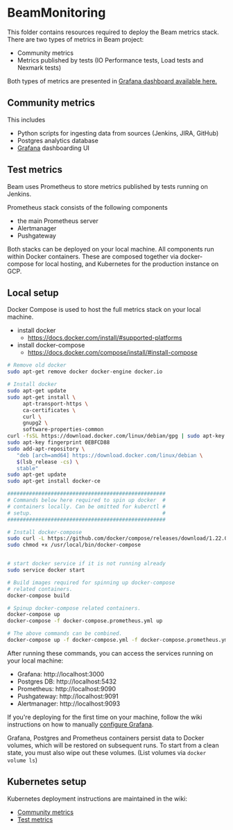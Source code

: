 <!--
    Licensed to the Apache Software Foundation (ASF) under one
    or more contributor license agreements.  See the NOTICE file
    distributed with this work for additional information
    regarding copyright ownership.  The ASF licenses this file
    to you under the Apache License, Version 2.0 (the
    "License"); you may not use this file except in compliance
    with the License.  You may obtain a copy of the License at

      http://www.apache.org/licenses/LICENSE-2.0

    Unless required by applicable law or agreed to in writing,
    software distributed under the License is distributed on an
    "AS IS" BASIS, WITHOUT WARRANTIES OR CONDITIONS OF ANY
    KIND, either express or implied.  See the License for the
    specific language governing permissions and limitations
    under the License.
-->
# BeamMonitoring
This folder contains resources required to deploy the Beam metrics stack.
There are two types of metrics in Beam project:
* Community metrics
* Metrics published by tests (IO Performance tests, Load tests and Nexmark tests) 

Both types of metrics are presented in [Grafana dashboard available here.](https://s.apache.org/beam-community-metrics)

## Community metrics

This includes
* Python scripts for ingesting data from sources (Jenkins, JIRA,
  GitHub)
* Postgres analytics database
* [Grafana](https://grafana.com) dashboarding UI

## Test metrics
Beam uses Prometheus to store metrics published by tests running on Jenkins.

Prometheus stack consists of the following components
* the main Prometheus server
* Alertmanager
* Pushgateway

Both stacks can be deployed on your local machine.
All components run within Docker containers. These are composed together via
docker-compose for local hosting, and Kubernetes for the production instance on
GCP.

## Local setup

Docker Compose is used to host the full metrics stack on your local machine.

* install docker
    * https://docs.docker.com/install/#supported-platforms
* install docker-compose
    * https://docs.docker.com/compose/install/#install-compose

```sh
# Remove old docker
sudo apt-get remove docker docker-engine docker.io

# Install docker
sudo apt-get update
sudo apt-get install \
     apt-transport-https \
     ca-certificates \
     curl \
     gnupg2 \
     software-properties-common
curl -fsSL https://download.docker.com/linux/debian/gpg | sudo apt-key add -
sudo apt-key fingerprint 0EBFCD88
sudo add-apt-repository \
   "deb [arch=amd64] https://download.docker.com/linux/debian \
   $(lsb_release -cs) \
   stable"
sudo apt-get update
sudo apt-get install docker-ce

###################################################
# Commands below here required to spin up docker  #
# containers locally. Can be omitted for kuberctl #
# setup.                                          #
###################################################

# Install docker-compose
sudo curl -L https://github.com/docker/compose/releases/download/1.22.0/docker-compose-$(uname -s)-$(uname -m) -o /usr/local/bin/docker-compose
sudo chmod +x /usr/local/bin/docker-compose


# start docker service if it is not running already
sudo service docker start

# Build images required for spinning up docker-compose
# related containers.
docker-compose build

# Spinup docker-compose related containers.
docker-compose up
docker-compose -f docker-compose.prometheus.yml up

# The above commands can be combined.
docker-compose up -f docker-compose.yml -f docker-compose.prometheus.yml up
```

After running these commands, you can access the services running on your local
machine:

* Grafana: http://localhost:3000
* Postgres DB: http://localhost:5432
* Prometheus: http://localhost:9090
* Pushgateway: http://localhost:9091
* Alertmanager: http://localhost:9093

If you're deploying for the first time on your machine, follow the wiki instructions
on how to manually [configure
Grafana](https://cwiki.apache.org/confluence/display/BEAM/Community+Metrics#CommunityMetrics-GrafanaUI).

Grafana, Postgres and Prometheus containers persist data to Docker volumes, which will be
restored on subsequent runs. To start from a clean state, you must also wipe out
these volumes. (List volumes via `docker volume ls`)

## Kubernetes setup

Kubernetes deployment instructions are maintained in the wiki:
* [Community metrics](https://cwiki.apache.org/confluence/display/BEAM/Community+Metrics)
* [Test metrics]() <!-- TODO: add a link to instructions -->
